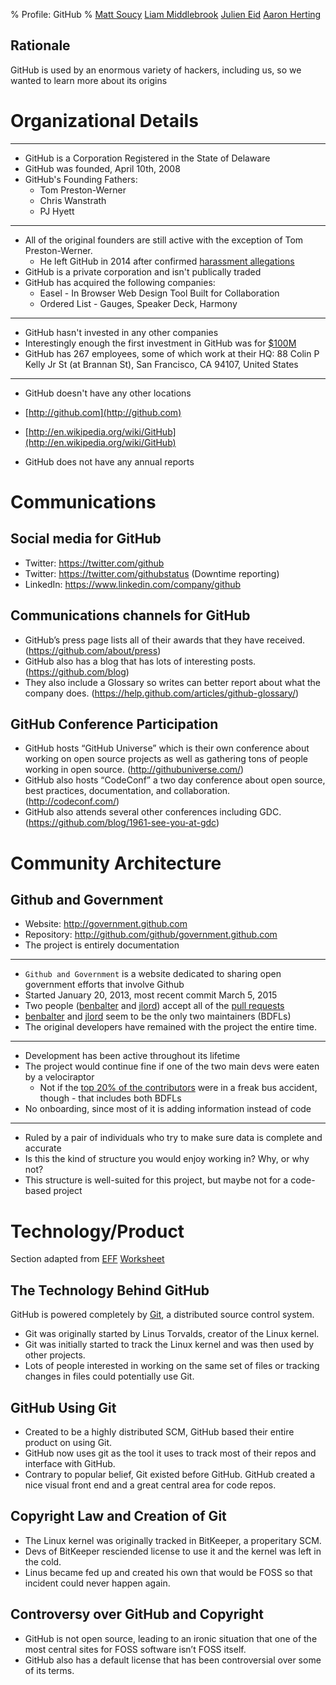 % Profile: GitHub
% [Matt Soucy](msoucy@csh.rit.edu)
  [Liam Middlebrook](liammiddlebrook@gmail.com)
  [Julien Eid](jeid@csh.rit.edu)
  [Aaron Herting](adh2380@rit.edu)


## Rationale

GitHub is used by an enormous variety of hackers, including us, so we wanted to learn more about its origins

# Organizational Details

---

- GitHub is a Corporation Registered in the State of Delaware
- GitHub was founded, April 10th, 2008
- GitHub's Founding Fathers:
    * Tom Preston-Werner
    * Chris Wanstrath
    * PJ Hyett

---

- All of the original founders are still active with the exception of Tom Preston-Werner.
    - He left GitHub in 2014 after confirmed [harassment allegations]
- GitHub is a private corporation and isn't publically traded
- GitHub has acquired the following companies:
    * Easel - In Browser Web Design Tool Built for Collaboration
    * Ordered List - Gauges, Speaker Deck, Harmony

---

- GitHub hasn't invested in any other companies
- Interestingly enough the first investment in GitHub was for [$100M]
- GitHub has 267 employees, some of which work at their HQ:
    88 Colin P Kelly Jr St (at Brannan St), San Francisco, CA 94107, United States

---

- GitHub doesn't have any other locations

- [http://github.com](http://github.com)

- [http://en.wikipedia.org/wiki/GitHub](http://en.wikipedia.org/wiki/GitHub)

- GitHub does not have any annual reports

[harassment allegations]: http://bits.blogs.nytimes.com/2014/04/21/github-founder-resigns-after-investigation/
[$100M]: http://go.bloomberg.com/tech-deals/2012-07-09-github-takes-100m-in-largest-investment-by-andreessen-horowitz/

# Communications

## Social media for GitHub

- Twitter: <https://twitter.com/github>
- Twitter: <https://twitter.com/githubstatus> (Downtime reporting)
- LinkedIn: <https://www.linkedin.com/company/github>

## Communications channels for GitHub

- GitHub’s press page lists all of their awards that they have received. (<https://github.com/about/press>)
- GitHub also has a blog that has lots of interesting posts. (<https://github.com/blog>)
- They also include a Glossary so writes can better report about what the company does. (<https://help.github.com/articles/github-glossary/>)

## GitHub Conference Participation

- GitHub hosts “GitHub Universe” which is their own conference about working on open source projects as well as gathering tons of people working in open source. (<http://githubuniverse.com/>)
- GitHub also hosts “CodeConf” a two day conference about open source, best practices, documentation, and collaboration. (<http://codeconf.com/>)
- GitHub also attends several other conferences including GDC. (<https://github.com/blog/1961-see-you-at-gdc>)

# Community Architecture

## Github and Government

- Website: <http://government.github.com>
- Repository: <http://github.com/github/government.github.com>
- The project is entirely documentation

---

- `Github and Government` is a website dedicated to sharing open government efforts that involve Github
- Started January 20, 2013, most recent commit March 5, 2015
- Two people ([benbalter][] and [jlord][]) accept all of the [pull requests][]
- [benbalter][] and [jlord][] seem to be the only two maintainers (BDFLs)
- The original developers have remained with the project the entire time.

[benbalter]: https://github.com/benbalter
[jlord]: https://github.com/jlord
[pull requests]: https://github.com/github/government.github.com/pulls?q=is%3Apr+is%3Aclosed


---

- Development has been active throughout its lifetime
- The project would continue fine if one of the two main devs were eaten by a velociraptor
	- Not if the [top 20% of the contributors][contributors] were in a freak bus accident, though - that includes both BDFLs
- No onboarding, since most of it is adding information instead of code

[contributors]: https://github.com/github/government.github.com/graphs/contributors

---

- Ruled by a pair of individuals who try to make sure data is complete and accurate
- Is this the kind of structure you would enjoy working in? Why, or why not?
- This structure is well-suited for this project, but maybe not for a code-based project

# Technology/Product

Section adapted from [EFF](EFF) [Worksheet](http://www.teachingcopyright.org/handout/technology-history-worksheet)

## The Technology Behind GitHub

GitHub is powered completely by [Git][Git Wiki], a distributed source control system.

- Git was originally started by Linus Torvalds, creator of the Linux kernel.
- Git was initially started to track the Linux kernel and was then used by other projects.
- Lots of people interested in working on the same set of files or tracking changes in files could potentially use Git.[][Git Wiki]

## GitHub Using Git

- Created to be a highly distributed SCM, GitHub based their entire product on using Git.
- GitHub now uses git as the tool it uses to track most of their repos and interface with GitHub.
- Contrary to popular belief, Git existed before GitHub. GitHub created a nice visual front end and a great central area for code repos.

## Copyright Law and Creation of Git

- The Linux kernel was originally tracked in BitKeeper, a properitary SCM.
- Devs of BitKeeper resciended license to use it and the kernel was left in the cold.
- Linus became fed up and created his own that would be FOSS so that incident could never happen again.

## Controversy over GitHub and Copyright

- GitHub is not open source, leading to an ironic situation that one of the most central sites for FOSS software isn’t FOSS itself.
- GitHub also has a default license that has been controversial over some of its terms.

[Git Wiki]: http://en.wikipedia.org/wiki/Git_%28software%29
